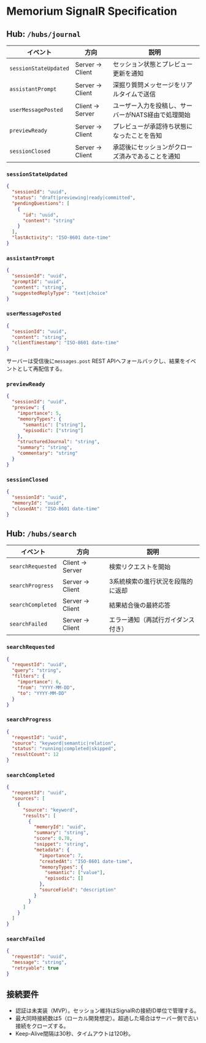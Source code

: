 # Memorium SignalR Specification

## Hub: `/hubs/journal`

| イベント | 方向 | 説明 |
|----------|------|------|
| `sessionStateUpdated` | Server → Client | セッション状態とプレビュー更新を通知 |
| `assistantPrompt` | Server → Client | 深掘り質問メッセージをリアルタイムで送信 |
| `userMessagePosted` | Client → Server | ユーザー入力を投稿し、サーバーがNATS経由で処理開始 |
| `previewReady` | Server → Client | プレビューが承認待ち状態になったことを告知 |
| `sessionClosed` | Server → Client | 承認後にセッションがクローズ済みであることを通知 |

### `sessionStateUpdated`

```json
{
  "sessionId": "uuid",
  "status": "draft|previewing|ready|committed",
  "pendingQuestions": [
    {
      "id": "uuid",
      "content": "string"
    }
  ],
  "lastActivity": "ISO-8601 date-time"
}
```

### `assistantPrompt`

```json
{
  "sessionId": "uuid",
  "promptId": "uuid",
  "content": "string",
  "suggestedReplyType": "text|choice"
}
```

### `userMessagePosted`

```json
{
  "sessionId": "uuid",
  "content": "string",
  "clientTimestamp": "ISO-8601 date-time"
}
```

サーバーは受信後に`messages.post` REST APIへフォールバックし、結果をイベントとして再配信する。

### `previewReady`

```json
{
  "sessionId": "uuid",
  "preview": {
    "importance": 5,
    "memoryTypes": {
      "semantic": ["string"],
      "episodic": ["string"]
    },
    "structuredJournal": "string",
    "summary": "string",
    "commentary": "string"
  }
}
```

### `sessionClosed`

```json
{
  "sessionId": "uuid",
  "memoryId": "uuid",
  "closedAt": "ISO-8601 date-time"
}
```

## Hub: `/hubs/search`

| イベント | 方向 | 説明 |
|----------|------|------|
| `searchRequested` | Client → Server | 検索リクエストを開始 |
| `searchProgress` | Server → Client | 3系統検索の進行状況を段階的に返却 |
| `searchCompleted` | Server → Client | 結果結合後の最終応答 |
| `searchFailed` | Server → Client | エラー通知（再試行ガイダンス付き） |

### `searchRequested`

```json
{
  "requestId": "uuid",
  "query": "string",
  "filters": {
    "importance": 6,
    "from": "YYYY-MM-DD",
    "to": "YYYY-MM-DD"
  }
}
```

### `searchProgress`

```json
{
  "requestId": "uuid",
  "source": "keyword|semantic|relation",
  "status": "running|completed|skipped",
  "resultCount": 12
}
```

### `searchCompleted`

```json
{
  "requestId": "uuid",
  "sources": [
    {
      "source": "keyword",
      "results": [
        {
          "memoryId": "uuid",
          "summary": "string",
          "score": 0.78,
          "snippet": "string",
          "metadata": {
            "importance": 7,
            "createdAt": "ISO-8601 date-time",
            "memoryTypes": {
              "semantic": ["value"],
              "episodic": []
            },
            "sourceField": "description"
          }
        }
      ]
    }
  ]
}
```

### `searchFailed`

```json
{
  "requestId": "uuid",
  "message": "string",
  "retryable": true
}
```

## 接続要件

- 認証は未実装（MVP）。セッション維持はSignalRの接続ID単位で管理する。
- 最大同時接続数は5（ローカル開発想定）。超過した場合はサーバー側で古い接続をクローズする。
- Keep-Alive間隔は30秒、タイムアウトは120秒。
